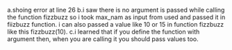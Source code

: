 a.shoing error at line 26
b.i saw there is no argument is passed while calling the function fizzbuzz so i took max_nam as input from used and passed it in fiizbuzz function. i can also passed a value like 10 or 15 in function fizzbuzz like this fizzbuzz(10).
c.i learned that if you define the function with argument then, when you are calling it you should pass values too.
   